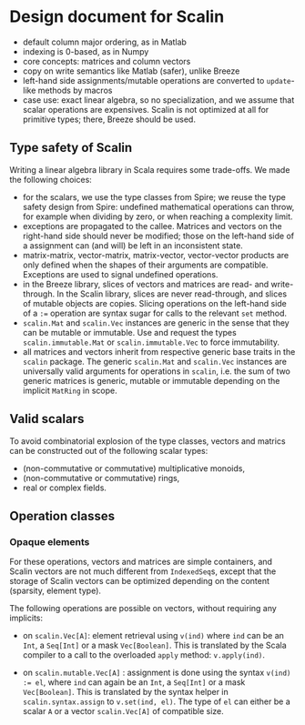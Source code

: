 Design document for Scalin
==========================

- default column major ordering, as in Matlab
- indexing is 0-based, as in Numpy
- core concepts: matrices and column vectors
- copy on write semantics like Matlab (safer), unlike Breeze
- left-hand side assignments/mutable operations are converted to `update`-like methods by macros
- case use: exact linear algebra, so no specialization, and we assume that scalar operations are
  expensives. Scalin is not optimized at all for primitive types; there, Breeze should be used.

Type safety of Scalin
---------------------

Writing a linear algebra library in Scala requires some trade-offs. We made the following choices:

- for the scalars, we use the type classes from Spire; we reuse the type safety design from Spire:
  undefined mathematical operations can throw, for example when dividing by zero, or when 
  reaching a complexity limit.
- exceptions are propagated to the callee. Matrices and vectors on the right-hand side should never
  be modified; those on the left-hand side of a assignment can (and will) be left in an inconsistent
  state.
- matrix-matrix, vector-matrix, matrix-vector, vector-vector products are only defined when the shapes
  of their arguments are compatible. Exceptions are used to signal undefined operations.
- in the Breeze library, slices of vectors and matrices are read- and write-through. In the Scalin library,
  slices are never read-through, and slices of mutable objects are copies. Slicing operations on the left-hand
  side of a `:=` operation are syntax sugar for calls to the relevant `set` method.
- `scalin.Mat` and `scalin.Vec` instances are generic in the sense that they can be mutable or immutable. Use
  and request the types `scalin.immutable.Mat` or `scalin.immutable.Vec` to force immutability.
- all matrices and vectors inherit from respective generic base traits in the `scalin` package. The generic
  `scalin.Mat` and `scalin.Vec` instances are universally valid arguments for operations in `scalin`, i.e.
  the sum of two generic matrices is generic, mutable or immutable depending on the implicit `MatRing`
  in scope.


Valid scalars
-------------

To avoid combinatorial explosion of the type classes, vectors and matrics can be constructed out
of the following scalar types:

- (non-commutative or commutative) multiplicative monoids,
- (non-commutative or commutative) rings,
- real or complex fields.

Operation classes
-----------------

### Opaque elements

For these operations, vectors and matrices are simple containers, and Scalin vectors are not much
different from `IndexedSeq`s, except that the storage of Scalin vectors can be optimized depending
on the content (sparsity, element type).

The following operations are possible on vectors, without requiring any implicits:

- on `scalin.Vec[A]`: element retrieval using `v(ind)` where `ind` can be an `Int`, 
  a `Seq[Int]` or a mask `Vec[Boolean]`. This is translated by the Scala compiler
  to a call to the overloaded `apply` method: `v.apply(ind)`.
  
- on `scalin.mutable.Vec[A]` : assignment is done using the syntax `v(ind) := el`, where `ind`
  can again be an `Int`, a `Seq[Int]` or a mask `Vec[Boolean]`. This is translated
  by the syntax helper in `scalin.syntax.assign` to `v.set(ind, el)`. The type of
  `el` can either be a scalar `A` or a vector `scalin.Vec[A]` of compatible size.

